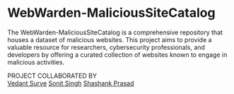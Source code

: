 # WebWarden-MaliciousSiteCatalog
The WebWarden-MaliciousSiteCatalog is a comprehensive repository that houses a dataset of malicious websites.  This project aims to provide a valuable resource for researchers, cybersecurity professionals, and developers by offering a curated collection of websites known to engage in malicious activities. 

PROJECT COLLABORATED BY<br>
[Vedant Surve](https://github.com/SurveVedant)
[Sonit Singh](https://github.com/Sonit51)
[Shashank Prasad](https://github.com/PrasadShashank)
